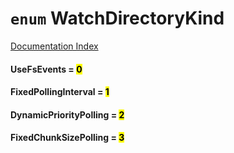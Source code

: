 # `enum` WatchDirectoryKind

[Documentation Index](../README.md)

#### UseFsEvents = <mark>0</mark>



#### FixedPollingInterval = <mark>1</mark>



#### DynamicPriorityPolling = <mark>2</mark>



#### FixedChunkSizePolling = <mark>3</mark>



